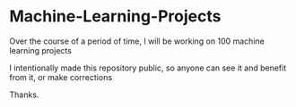 # Machine-Learning-Projects

Over the course of a period of time,
I will be working on 100 machine learning projects

I intentionally made this repository public, so anyone can see it and benefit from it,
or make corrections

Thanks.
